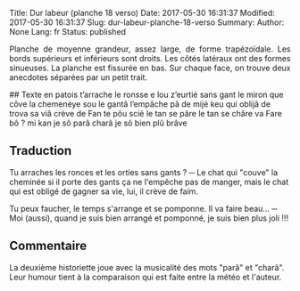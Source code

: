 Title: Dur labeur (planche 18 verso)
Date: 2017-05-30 16:31:37
Modified: 2017-05-30 16:31:37
Slug: dur-labeur-planche-18-verso
Summary: 
Author: None
Lang: fr
Status: published

<p style="text-align:justify;">Planche de moyenne grandeur, assez large, de forme trapézoïdale. Les bords supérieurs et inférieurs sont droits. Les côtés latéraux ont des formes sinueuses. La planche est fissurée en bas. Sur chaque face, on trouve deux anecdotes séparées par un petit trait.</p>
<img style="float: left;" alt="" src="{static}/images/planche_18_verso.png">
## Texte en patois
 t’arrache le ronsse e lou z’eurtié sans gant
 le miron que côve la chemenéye sou le gantâ l’empâche pâ de mijé keu qui oblijâ  de trova sa viâ crève de Fan
te pôu  scié le tan se pâre le tan se châre va Fare bô ? 
 mi kan je sô parâ charâ je sô bien plû brâve

## Traduction
 Tu arraches les ronces et les orties sans gants ? 
─  Le chat qui "couve" la cheminée si il porte des gants ça ne l'empêche pas de manger, mais le chat qui est obligé de gagner sa vie, lui, il crève de faim.

Tu peux faucher, le temps s'arrange et se pomponne. Il va faire beau...
─  Moi (aussi), quand je suis bien arrangé et pomponné, je suis bien plus joli !!!  

## Commentaire
La deuxième historiette joue avec la musicalité des mots "parâ" et "charâ". Leur humour tient à la comparaison qui est faite entre la météo et l'auteur.
